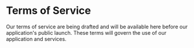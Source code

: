 # Terms of Service

Our terms of service are being drafted and will be available here before our application's public launch. These terms will govern the use of our application and services.

